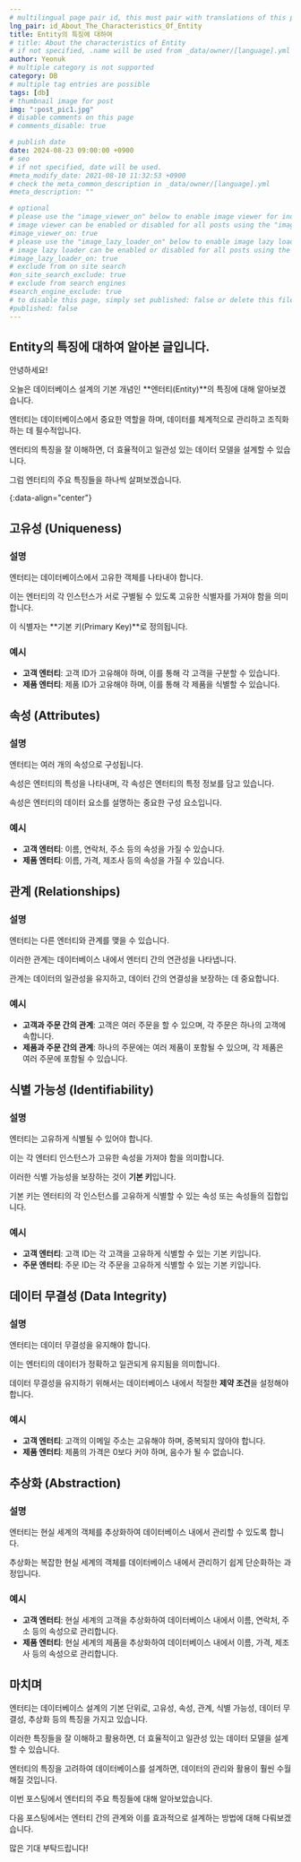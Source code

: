 ```yaml
---
# multilingual page pair id, this must pair with translations of this page. (This name must be unique)
lng_pair: id_About_The_Characteristics_Of_Entity
title: Entity의 특징에 대하여
# title: About the characteristics of Entity
# if not specified, .name will be used from _data/owner/[language].yml
author: Yeonuk
# multiple category is not supported
category: DB
# multiple tag entries are possible
tags: [db]
# thumbnail image for post
img: ":post_pic1.jpg"
# disable comments on this page
# comments_disable: true

# publish date
date: 2024-08-23 09:00:00 +0900
# seo
# if not specified, date will be used.
#meta_modify_date: 2021-08-10 11:32:53 +0900
# check the meta_common_description in _data/owner/[language].yml
#meta_description: ""

# optional
# please use the "image_viewer_on" below to enable image viewer for individual pages or posts (_posts/ or [language]/_posts folders).
# image viewer can be enabled or disabled for all posts using the "image_viewer_posts: true" setting in _data/conf/main.yml.
#image_viewer_on: true
# please use the "image_lazy_loader_on" below to enable image lazy loader for individual pages or posts (_posts/ or [language]/_posts folders).
# image lazy loader can be enabled or disabled for all posts using the "image_lazy_loader_posts: true" setting in _data/conf/main.yml.
#image_lazy_loader_on: true
# exclude from on site search
#on_site_search_exclude: true
# exclude from search engines
#search_engine_exclude: true
# to disable this page, simply set published: false or delete this file
#published: false
---
```


<!-- outline-start -->

## Entity의 특징에 대하여 알아본 글입니다.

안녕하세요!

오늘은 데이터베이스 설계의 기본 개념인 **엔터티(Entity)**의 특징에 대해 알아보겠습니다.

엔터티는 데이터베이스에서 중요한 역할을 하며, 데이터를 체계적으로 관리하고 조직화하는 데 필수적입니다.

엔터티의 특징을 잘 이해하면, 더 효율적이고 일관성 있는 데이터 모델을 설계할 수 있습니다.

그럼 엔터티의 주요 특징들을 하나씩 살펴보겠습니다.

{:data-align="center"}

<!-- outline-end -->

## 고유성 (Uniqueness)

### 설명

엔터티는 데이터베이스에서 고유한 객체를 나타내야 합니다.

이는 엔터티의 각 인스턴스가 서로 구별될 수 있도록 고유한 식별자를 가져야 함을 의미합니다.

이 식별자는 **기본 키(Primary Key)**로 정의됩니다.

### 예시

- **고객 엔터티**: 고객 ID가 고유해야 하며, 이를 통해 각 고객을 구분할 수 있습니다.
- **제품 엔터티**: 제품 ID가 고유해야 하며, 이를 통해 각 제품을 식별할 수 있습니다.

## 속성 (Attributes)

### 설명

엔터티는 여러 개의 속성으로 구성됩니다.

속성은 엔터티의 특성을 나타내며, 각 속성은 엔터티의 특정 정보를 담고 있습니다.

속성은 엔터티의 데이터 요소를 설명하는 중요한 구성 요소입니다.

### 예시

- **고객 엔터티**: 이름, 연락처, 주소 등의 속성을 가질 수 있습니다.
- **제품 엔터티**: 이름, 가격, 제조사 등의 속성을 가질 수 있습니다.

## 관계 (Relationships)

### 설명

엔터티는 다른 엔터티와 관계를 맺을 수 있습니다.

이러한 관계는 데이터베이스 내에서 엔터티 간의 연관성을 나타냅니다.

관계는 데이터의 일관성을 유지하고, 데이터 간의 연결성을 보장하는 데 중요합니다.

### 예시

- **고객과 주문 간의 관계**: 고객은 여러 주문을 할 수 있으며, 각 주문은 하나의 고객에 속합니다.
- **제품과 주문 간의 관계**: 하나의 주문에는 여러 제품이 포함될 수 있으며, 각 제품은 여러 주문에 포함될 수 있습니다.

## 식별 가능성 (Identifiability)

### 설명

엔터티는 고유하게 식별될 수 있어야 합니다.

이는 각 엔터티 인스턴스가 고유한 속성을 가져야 함을 의미합니다.

이러한 식별 가능성을 보장하는 것이 **기본 키**입니다.

기본 키는 엔터티의 각 인스턴스를 고유하게 식별할 수 있는 속성 또는 속성들의 집합입니다.

### 예시

- **고객 엔터티**: 고객 ID는 각 고객을 고유하게 식별할 수 있는 기본 키입니다.
- **주문 엔터티**: 주문 ID는 각 주문을 고유하게 식별할 수 있는 기본 키입니다.

## 데이터 무결성 (Data Integrity)

### 설명

엔터티는 데이터 무결성을 유지해야 합니다.

이는 엔터티의 데이터가 정확하고 일관되게 유지됨을 의미합니다.

데이터 무결성을 유지하기 위해서는 데이터베이스 내에서 적절한 **제약 조건**을 설정해야 합니다.

### 예시

- **고객 엔터티**: 고객의 이메일 주소는 고유해야 하며, 중복되지 않아야 합니다.
- **제품 엔터티**: 제품의 가격은 0보다 커야 하며, 음수가 될 수 없습니다.

## 추상화 (Abstraction)

### 설명

엔터티는 현실 세계의 객체를 추상화하여 데이터베이스 내에서 관리할 수 있도록 합니다.

추상화는 복잡한 현실 세계의 객체를 데이터베이스 내에서 관리하기 쉽게 단순화하는 과정입니다.

### 예시

- **고객 엔터티**: 현실 세계의 고객을 추상화하여 데이터베이스 내에서 이름, 연락처, 주소 등의 속성으로 관리합니다.
- **제품 엔터티**: 현실 세계의 제품을 추상화하여 데이터베이스 내에서 이름, 가격, 제조사 등의 속성으로 관리합니다.

## 마치며

엔터티는 데이터베이스 설계의 기본 단위로, 고유성, 속성, 관계, 식별 가능성, 데이터 무결성, 추상화 등의 특징을 가지고 있습니다.

이러한 특징들을 잘 이해하고 활용하면, 더 효율적이고 일관성 있는 데이터 모델을 설계할 수 있습니다.

엔터티의 특징을 고려하여 데이터베이스를 설계하면, 데이터의 관리와 활용이 훨씬 수월해질 것입니다.

이번 포스팅에서 엔터티의 주요 특징들에 대해 알아보았습니다.

다음 포스팅에서는 엔터티 간의 관계와 이를 효과적으로 설계하는 방법에 대해 다뤄보겠습니다.

많은 기대 부탁드립니다!
